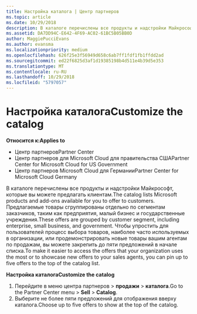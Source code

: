 ```yaml
---
title: Настройка каталога | Центр партнеров
ms.topic: article
ms.date: 10/29/2018
description: В каталоге перечислены все продукты и надстройки Майкрософт, которые партнеры могут продавать.
ms.assetid: DA7DD94C-E642-4F69-AC02-61BC5B05BB0D
author: MaggiePucciEvans
ms.author: evansma
ms.localizationpriority: medium
ms.openlocfilehash: 626f25e3f56949d658c6ab7ff1fdf1fb1ffdd2ad
ms.sourcegitcommit: ed22f6825d3af1d19385198b4d511e4b39d5e353
ms.translationtype: MT
ms.contentlocale: ru-RU
ms.lasthandoff: 10/29/2018
ms.locfileid: "5797057"
---
```

# <a name="customize-the-catalog"></a><span data-ttu-id="91a54-103">Настройка каталога</span><span class="sxs-lookup"><span data-stu-id="91a54-103">Customize the catalog</span></span>

**<span data-ttu-id="91a54-104">Относится к:</span><span class="sxs-lookup"><span data-stu-id="91a54-104">Applies to</span></span>**

-  <span data-ttu-id="91a54-105">Центр партнеров</span><span class="sxs-lookup"><span data-stu-id="91a54-105">Partner Center</span></span>
-  <span data-ttu-id="91a54-106">Центр партнеров для Microsoft Cloud для правительства США</span><span class="sxs-lookup"><span data-stu-id="91a54-106">Partner Center for Microsoft Cloud for US Government</span></span>
-  <span data-ttu-id="91a54-107">Центр партнеров Microsoft Cloud для Германии</span><span class="sxs-lookup"><span data-stu-id="91a54-107">Partner Center for Microsoft Cloud Germany</span></span>

<span data-ttu-id="91a54-108">В каталоге перечислены все продукты и надстройки Майкрософт, которые вы можете предлагать клиентам.</span><span class="sxs-lookup"><span data-stu-id="91a54-108">The catalog lists Microsoft products and add-ons available for you to offer to customers.</span></span> <span data-ttu-id="91a54-109">Предлагаемые товары сгруппированы отдельно по сегментам заказчиков, таким как предприятия, малый бизнес и государственные учреждения.</span><span class="sxs-lookup"><span data-stu-id="91a54-109">These offers are grouped by customer segment, including enterprise, small business, and government.</span></span> <span data-ttu-id="91a54-110">Чтобы упростить для пользователей процесс выбора товаров, наиболее часто используемых в организации, или продемонстрировать новые товары вашим агентам по продажам, вы можете закрепить до пяти предложений в начале списка.</span><span class="sxs-lookup"><span data-stu-id="91a54-110">To make it easier to access the offers that your organization uses the most or to showcase new offers to your sales agents, you can pin up to five offers to the top of the catalog list.</span></span>

**<span data-ttu-id="91a54-111">Настройка каталога</span><span class="sxs-lookup"><span data-stu-id="91a54-111">Customize the catalog</span></span>**

1.  <span data-ttu-id="91a54-112">Перейдите в меню центра партнеров &gt; **продажи** &gt; **каталога**.</span><span class="sxs-lookup"><span data-stu-id="91a54-112">Go to the Partner Center menu &gt; **Sell** &gt; **Catalog**.</span></span>
2.  <span data-ttu-id="91a54-113">Выберите не более пяти предложений для отображения вверху каталога.</span><span class="sxs-lookup"><span data-stu-id="91a54-113">Choose up to five offers to show at the top of the catalog.</span></span>

 

 



